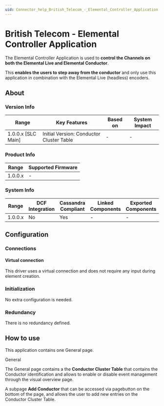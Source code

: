 ```yaml
---
uid: Connector_help_British_Telecom_-_Elemental_Controller_Application
---
```


# British Telecom - Elemental Controller Application

The Elemental Controller Application is used to **control the Channels on both the Elemental Live and Elemental Conductor**.

This **enables the users to step away from the conductor** and only use this application in combination with the Elemental Live (headless) encoders.

## About

### Version Info

| **Range**            | **Key Features**                         | **Based on** | **System Impact** |
|----------------------|------------------------------------------|--------------|-------------------|
| 1.0.0.x \[SLC Main\] | Initial Version: Conductor Cluster Table | \-           | \-                |

### Product Info

| **Range** | **Supported Firmware** |
|-----------|------------------------|
| 1.0.0.x   | \-                     |

### System Info

| **Range** | **DCF Integration** | **Cassandra Compliant** | **Linked Components** | **Exported Components** |
|-----------|---------------------|-------------------------|-----------------------|-------------------------|
| 1.0.0.x   | No                  | Yes                     | \-                    | \-                      |

## Configuration

### Connections

#### Virtual connection

This driver uses a virtual connection and does not require any input during element creation.

### Initialization

No extra configuration is needed.

### Redundancy

There is no redundancy defined.

## How to use

This application contains one General page.

General

The General page contains a the **Conductor Cluster Table** that contains the Conductor identification and allows to enable or disable event management through the visual overview page.

A subpage **Add Conductor** that can be accessed via pagebutton on the bottom of the page, and allows the user to add new entries on the Conductor Cluster Table.


